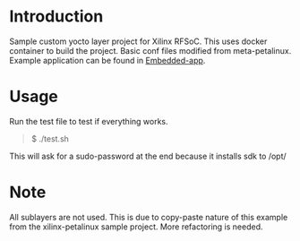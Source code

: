 # Introduction
Sample custom yocto layer project for Xilinx RFSoC. This uses docker container to build the project. Basic conf files modified from meta-petalinux. Example application can be found in [Embedded-app](https://github.com/otukka/Embedded-app).

# Usage
Run the test file to test if everything works.
 >$ ./test.sh

This will ask for a sudo-password at the end because it installs sdk to /opt/

# Note
All sublayers are not used. This is due to copy-paste nature of this example from the xilinx-petalinux sample project. More refactoring is needed. 